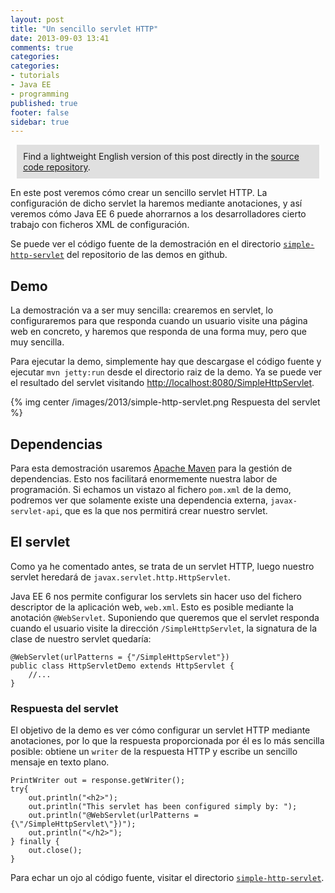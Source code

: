 ```yaml
---
layout: post
title: "Un sencillo servlet HTTP"
date: 2013-09-03 13:41
comments: true
categories: 
categories: 
- tutorials
- Java EE
- programming
published: true
footer: false
sidebar: true
---
```


<div style="margin:2%; padding:2%; background-color:#E0E0E0; ">
    Find a lightweight English version of this post directly in the <a href="https://github.com/rchavarria/javaee-6-demos/tree/master/simple-http-servlet">source code repository</a>.
</div>

En este post veremos cómo crear un sencillo servlet HTTP. La configuración de dicho
servlet la haremos mediante anotaciones, y así veremos cómo Java EE 6 puede
ahorrarnos a los desarrolladores cierto trabajo con ficheros XML de configuración.

Se puede ver el código fuente de la demostración en el directorio 
[`simple-http-servlet`](https://github.com/rchavarria/javaee-6-demos/tree/master/simple-http-servlet)
del repositorio de las demos en github.

<!-- more -->

## Demo

La demostración va a ser muy sencilla: crearemos en servlet, lo configuraremos
para que responda cuando un usuario visite una página web en concreto, y haremos
que responda de una forma muy, pero que muy sencilla.

Para ejecutar la demo, simplemente hay que descargase el código fuente y ejecutar
`mvn jetty:run` desde el directorio raiz de la demo. Ya se puede ver el resultado
del servlet visitando 
[http://localhost:8080/SimpleHttpServlet](http://localhost:8080/SimpleHttpServlet).

{% img center /images/2013/simple-http-servlet.png Respuesta del servlet %}

## Dependencias

Para esta demostración usaremos [Apache Maven](http://maven.apache.org/) para 
la gestión de dependencias. Esto nos facilitará enormemente nuestra labor de
programación. Si echamos un vistazo al fichero `pom.xml` de la demo, podremos
ver que solamente existe una dependencia externa, `javax-servlet-api`, que es
la que nos permitirá crear nuestro servlet.

## El servlet

Como ya he comentado antes, se trata de un servlet HTTP, luego nuestro servlet
heredará de `javax.servlet.http.HttpServlet`. 

Java EE 6 nos permite configurar los servlets sin hacer uso del fichero descriptor
de la aplicación web, `web.xml`. Esto es posible mediante la anotación `@WebServlet`.
Suponiendo que queremos que el servlet responda cuando el usuario visite la dirección
`/SimpleHttpServlet`, la signatura de la clase de nuestro servlet quedaría:

```
@WebServlet(urlPatterns = {"/SimpleHttpServlet"})
public class HttpServletDemo extends HttpServlet {
    //...
}
```
### Respuesta del servlet

El objetivo de la demo es ver cómo configurar un servlet HTTP mediante anotaciones,
por lo que la respuesta proporcionada por él es lo más sencilla posible: obtiene
un `writer` de la respuesta HTTP y escribe un sencillo mensaje en texto plano.

```
PrintWriter out = response.getWriter();
try{
    out.println("<h2>");
    out.println("This servlet has been configured simply by: ");
    out.println("@WebServlet(urlPatterns = {\"/SimpleHttpServlet\"})");
    out.println("</h2>");
} finally {
    out.close();
}
```

Para echar un ojo al código fuente, visitar el directorio 
[`simple-http-servlet`](https://github.com/rchavarria/javaee-6-demos/tree/master/simple-http-servlet).
